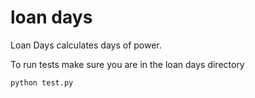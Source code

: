 # loan days

Loan Days calculates days of power.

To run tests make sure you are in the loan days directory

    python test.py
